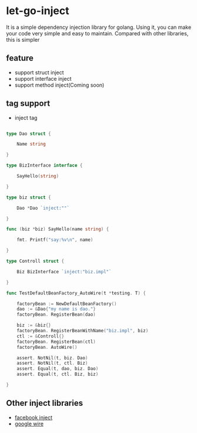 # let-go-inject

It is a simple dependency injection library for golang.
Using it, you can make your code very simple and easy to maintain.
Compared with other libraries, this is simpler

## feature

* support struct inject
* support interface inject
* support method inject(Coming soon)

## tag support

* inject tag

``` go

type Dao struct {

	Name string

}

type BizInterface interface {

	SayHello(string)

}

type biz struct {

	Dao *Dao `inject:""` 

}

func (biz *biz) SayHello(name string) {

	fmt. Printf("say:%v\n", name)

}

type Controll struct {

	Biz BizInterface `inject:"biz.impl"` 

}

func TestDefaultBeanFactory_AutoWire(t *testing. T) {

	factoryBean := NewDefaultBeanFactory()
	dao := &Dao{"my name is dao."}
	factoryBean. RegisterBean(dao)

	biz := &biz{}
	factoryBean. RegisterBeanWithName("biz.impl", biz)
	ctl := &Controll{}
	factoryBean. RegisterBean(ctl)
	factoryBean. AutoWire()

	assert. NotNil(t, biz. Dao)
	assert. NotNil(t, ctl. Biz)
	assert. Equal(t, dao, biz. Dao)
	assert. Equal(t, ctl. Biz, biz)

}
```

## Other inject libraries

* [facebook inject](https://github.com/facebookarchive/inject)
* [google wire](https://github.com/google/wire)

